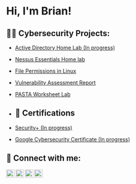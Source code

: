 <h1>Hi, I'm Brian! </h1>

<h2>👨‍💻 Cybersecurity Projects:</h2>

- [Active Directory Home Lab (In progress)](https://github.com/brianmuwaya/ActiveDirectoryLab)
- [Nessus Essentials Home lab](https://github.com/brianmuwaya/Nessus-Essentials-Home-Lab)
- [File Permissions in Linux](https://github.com/brianmuwaya/File-Permissions-in-Linux)
- [Vulnerability Assessment Report](https://github.com/brianmuwaya/Vulnerability-Assessment-Report)
- [PASTA Worksheet Lab](https://github.com/brianmuwaya/PASTA-Worksheet-Lab)
- <h2>📄 Certifications</h2> 

- [Security+ (In progress)](https://github.com/brianmuwaya/ActiveDirectoryLab)
- [Google Cybersecurity Certificate (In progress)](https://github.com/brianmuwaya/ActiveDirectoryLab)
  
<h2> 🤳 Connect with me:</h2>

[<img align="left" alt="JoshMadakor | YouTube" width="22px" src="https://cdn.jsdelivr.net/npm/simple-icons@v3/icons/youtube.svg" />][youtube]
[<img align="left" alt="JoshMadakor | Twitter" width="22px" src="https://cdn.jsdelivr.net/npm/simple-icons@v3/icons/twitter.svg" />][twitter]
[<img align="left" alt="JoshMadakor | LinkedIn" width="22px" src="https://cdn.jsdelivr.net/npm/simple-icons@v3/icons/linkedin.svg" />][linkedin]
[<img align="left" alt="JoshMadakor | Instagram" width="22px" src="https://cdn.jsdelivr.net/npm/simple-icons@v3/icons/instagram.svg" />][instagram]

[twitter]: https://twitter.com/bryannryanz
[youtube]: https://www.youtube.com/@bryannryanz/featured
[instagram]: https://www.instagram.com/bryannryanz/
[linkedin]: https://linkedin.com/in/brianmuwaya

<!--
**joshmadakor1/joshmadakor1** is a ✨ _special_ ✨ repository because its `README.md` (this file) appears on your GitHub profile.

Here are some ideas to get you started:

- 🔭 I’m currently working on ...
- 🌱 I’m currently learning ...
- 👯 I’m looking to collaborate on ...
- 🤔 I’m looking for help with ...
- 💬 Ask me about ...
- 📫 How to reach me: ...
- 😄 Pronouns: ...
- ⚡ Fun fact: ...
-->
